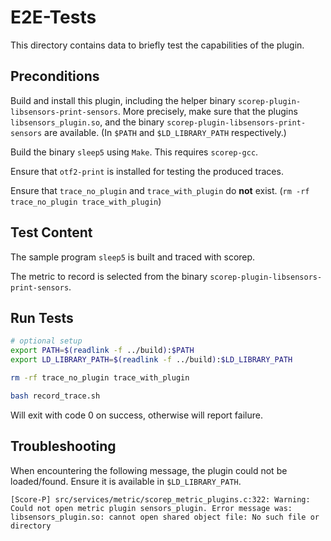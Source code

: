 # E2E-Tests
This directory contains data to briefly test the capabilities of the plugin.

## Preconditions
Build and install this plugin, including the helper binary `scorep-plugin-libsensors-print-sensors`.
More precisely, make sure that the plugins `libsensors_plugin.so`, and the binary `scorep-plugin-libsensors-print-sensors` are available. (In `$PATH` and `$LD_LIBRARY_PATH` respectively.)

Build the binary `sleep5` using `Make`.
This requires `scorep-gcc`.

Ensure that `otf2-print` is installed for testing the produced traces.

Ensure that `trace_no_plugin` and `trace_with_plugin` do **not** exist.
(`rm -rf trace_no_plugin trace_with_plugin`)

## Test Content
The sample program `sleep5` is built and traced with scorep.

The metric to record is selected from the binary `scorep-plugin-libsensors-print-sensors`.

## Run Tests
```bash
# optional setup
export PATH=$(readlink -f ../build):$PATH
export LD_LIBRARY_PATH=$(readlink -f ../build):$LD_LIBRARY_PATH

rm -rf trace_no_plugin trace_with_plugin

bash record_trace.sh
```

Will exit with code 0 on success, otherwise will report failure.

## Troubleshooting
When encountering the following message, the plugin could not be loaded/found.
Ensure it is available in `$LD_LIBRARY_PATH`.

```
[Score-P] src/services/metric/scorep_metric_plugins.c:322: Warning: Could not open metric plugin sensors_plugin. Error message was: libsensors_plugin.so: cannot open shared object file: No such file or directory
```
